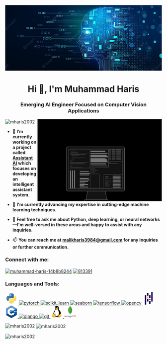 <div align="center">
  <img src="https://github.com/MHaris2002/MHaris2002/blob/main/iaiu.jpg" alt="logo" />
</div>
<h1 align="center">Hi 👋, I'm Muhammad Haris</h1>
<h3 align="center">Emerging AI Engineer Focused on Computer Vision Applications</h3>

<img align="right" alt="coding" width="400" src="https://github.com/MHaris2002/MHaris2002/blob/main/web-development.gif">

<p align="left"> <img src="https://komarev.com/ghpvc/?username=mharis2002&label=Profile%20views&color=0e75b6&style=flat" alt="mharis2002" /> </p>

- 🔭 **I’m currently working on a project called [Assistant AI](https://github.com/MHaris2002/ASSISTANT_AI.git) which focuses on developing an intelligent assistant system.**

- 🌱 **I'm currently advancing my expertise in cutting-edge machine learning techniques.**

- 💬 **Feel free to ask me about Python, deep learning, or neural networks—I'm well-versed in these areas and happy to assist with any inquiries.**

- 📫 **You can reach me at malikharis3984@gmail.com for any inquiries or further communication.**

<h3 align="left">Connect with me:</h3>
<p align="left">
<a href="https://linkedin.com/in/muhammad-haris-14b8b8244" target="blank"><img align="center" src="https://raw.githubusercontent.com/rahuldkjain/github-profile-readme-generator/master/src/images/icons/Social/linked-in-alt.svg" alt="muhammad-haris-14b8b8244" height="30" width="40" /></a>
<a href="https://discord.gg/StF3ArfS" target="blank"><img align="center" src="https://raw.githubusercontent.com/rahuldkjain/github-profile-readme-generator/master/src/images/icons/Social/discord.svg" alt="813391" height="30" width="40" /></a>
</p>

<h3 align="left">Languages and Tools:</h3>
<p align="left"> <a href="https://www.python.org" target="_blank" rel="noreferrer"> <img src="https://raw.githubusercontent.com/devicons/devicon/master/icons/python/python-original.svg" alt="python" width="40" height="40"/> </a> <a href="https://pytorch.org/" target="_blank" rel="noreferrer"> <img src="https://www.vectorlogo.zone/logos/pytorch/pytorch-icon.svg" alt="pytorch" width="40" height="40"/> </a> <a href="https://scikit-learn.org/" target="_blank" rel="noreferrer"> <img src="https://upload.wikimedia.org/wikipedia/commons/0/05/Scikit_learn_logo_small.svg" alt="scikit_learn" width="40" height="40"/> </a> <a href="https://seaborn.pydata.org/" target="_blank" rel="noreferrer"> <img src="https://seaborn.pydata.org/_images/logo-mark-lightbg.svg" alt="seaborn" width="40" height="40"/> </a> <a href="https://www.tensorflow.org" target="_blank" rel="noreferrer"> <img src="https://www.vectorlogo.zone/logos/tensorflow/tensorflow-icon.svg" alt="tensorflow" width="40" height="40"/> </a> <a href="https://opencv.org/" target="_blank" rel="noreferrer"> <img src="https://www.vectorlogo.zone/logos/opencv/opencv-icon.svg" alt="opencv" width="40" height="40"/> </a> <a href="https://pandas.pydata.org/" target="_blank" rel="noreferrer"> <img src="https://raw.githubusercontent.com/devicons/devicon/2ae2a900d2f041da66e950e4d48052658d850630/icons/pandas/pandas-original.svg" alt="pandas" width="40" height="40"/> </a> <a href="https://www.w3schools.com/cpp/" target="_blank" rel="noreferrer"> <img src="https://raw.githubusercontent.com/devicons/devicon/master/icons/cplusplus/cplusplus-original.svg" alt="cplusplus" width="40" height="40"/> </a> <a href="https://www.djangoproject.com/" target="_blank" rel="noreferrer"> <img src="https://cdn.worldvectorlogo.com/logos/django.svg" alt="django" width="40" height="40"/> </a> <a href="https://git-scm.com/" target="_blank" rel="noreferrer"> <img src="https://www.vectorlogo.zone/logos/git-scm/git-scm-icon.svg" alt="git" width="40" height="40"/> </a> <a href="https://www.linux.org/" target="_blank" rel="noreferrer"> <img src="https://raw.githubusercontent.com/devicons/devicon/master/icons/linux/linux-original.svg" alt="linux" width="40" height="40"/> </a> <a href="https://www.mongodb.com/" target="_blank" rel="noreferrer"> <img src="https://raw.githubusercontent.com/devicons/devicon/master/icons/mongodb/mongodb-original-wordmark.svg" alt="mongodb" width="40" height="40"/> </a> </p>

<p><img align="left" src="https://github-readme-stats.vercel.app/api/top-langs?username=mharis2002&show_icons=true&locale=en&layout=compact" alt="mharis2002" /></p>

<p>&nbsp;<img align="center" src="https://github-readme-stats.vercel.app/api?username=mharis2002&show_icons=true&locale=en" alt="mharis2002" /></p>

<p><img align="center" src="https://github-readme-streak-stats.herokuapp.com/?user=mharis2002&" alt="mharis2002" /></p>
